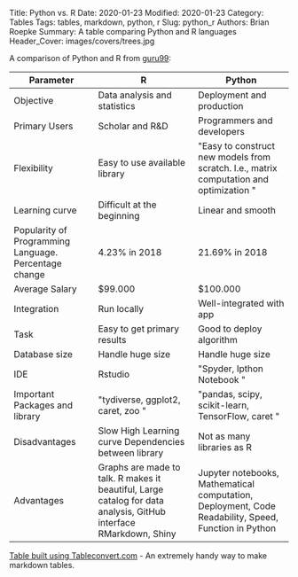 Title: Python vs. R
Date: 2020-01-23
Modified: 2020-01-23
Category: Tables
Tags: tables, markdown, python, r
Slug: python_r
Authors: Brian Roepke
Summary: A table comparing Python and R languages
Header_Cover: images/covers/trees.jpg


A comparison of Python and R from [guru99](https://www.guru99.com/r-vs-python.html):

| **Parameter**                                          | **R**                                                                                                           | **Python**                                                                                                                                   |
|--------------------------------------------------------|-----------------------------------------------------------------------------------------------------------------|----------------------------------------------------------------------------------------------------------------------------------------------|
| Objective                                              | Data analysis and statistics                                                                                    | Deployment and production                                                                                                                    |
| Primary Users                                          | Scholar and R&D                                                                                                 | Programmers and developers                                                                                                                   |
| Flexibility                                            | Easy to use available library                                                                                   | "Easy to construct new models from scratch\. I\.e\., matrix computation and optimization "                                                   |
| Learning curve                                         | Difficult at the beginning                                                                                      | Linear and smooth                                                                                                                            |
| Popularity of Programming Language\. Percentage change | 4\.23% in 2018                                                                                                  | 21\.69% in 2018                                                                                                                              |
| Average Salary                                         | $99\.000                                                                                                        | $100\.000                                                                                                                                    |
| Integration                                            | Run locally                                                                                                     | Well\-integrated with app                                                                                                                    |
| Task                                                   | Easy to get primary results                                                                                     | Good to deploy algorithm                                                                                                                     |
| Database size                                          | Handle huge size                                                                                                | Handle huge size                                                                                                                             |
| IDE                                                    | Rstudio                                                                                                         | "Spyder, Ipthon Notebook "                                                                                                                   |
| Important Packages and library                         | "tydiverse, ggplot2, caret, zoo "                                                                               | "pandas, scipy, scikit\-learn, TensorFlow, caret "                                                                                           |
| Disadvantages                                          | Slow High Learning curve Dependencies between library                                                           | Not as many libraries as R                                                                                                                   |
| Advantages                                             | Graphs are made to talk. R makes it beautiful, Large catalog for data analysis, GitHub interface RMarkdown, Shiny | Jupyter notebooks, Mathematical computation, Deployment, Code Readability, Speed, Function in Python |




[Table built using Tableconvert.com](https://tableconvert.com) - An extremely handy way to make markdown tables.
